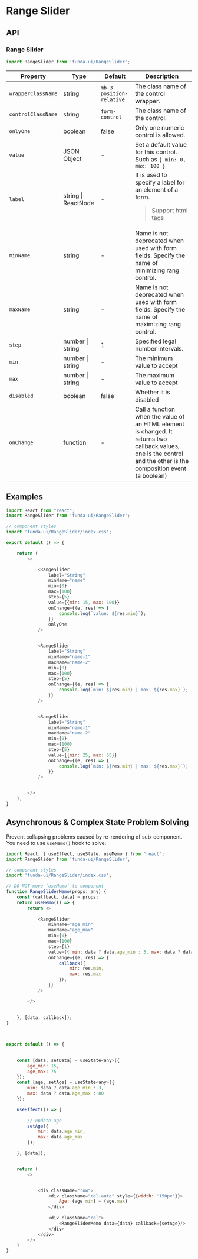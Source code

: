 # Range Slider


## API

### Range Slider
```js
import RangeSlider from 'funda-ui/RangeSlider';
```
| Property | Type | Default | Description |
| --- | --- | --- | --- |
| `wrapperClassName` | string | `mb-3 position-relative` | The class name of the control wrapper. |
| `controlClassName` | string | `form-control` | The class name of the control. |
| `onlyOne` | boolean | false | Only one numeric control is allowed. |
| `value` | JSON Object | - | Set a default value for this control. Such as `{ min: 0, max: 100 }` |
| `label` | string \| ReactNode | - | It is used to specify a label for an element of a form.<blockquote>Support html tags</blockquote> |
| `minName` | string | - | Name is not deprecated when used with form fields. Specify the name of minimizing rang control. |
| `maxName` | string | - | Name is not deprecated when used with form fields. Specify the name of maximizing rang control. |
| `step` | number \| string | 1 | Specified legal number intervals. |
| `min` | number \| string | - | The minimum value to accept |
| `max` | number \| string | - | The maximum value to accept |
| `disabled` | boolean | false | Whether it is disabled |
| `onChange` | function  | - | Call a function when the value of an HTML element is changed. It returns two callback values, one is the control and the other is the composition event (a boolean) |


## Examples

```js
import React from "react";
import RangeSlider from 'funda-ui/RangeSlider';

// component styles
import 'funda-ui/RangeSlider/index.css';

export default () => {

    return (
        <>

            <RangeSlider
                label="String"
                minName="name"
                min={0}
                max={100}
                step={5}
                value={{min: 15, max: 100}} 
                onChange={(e, res) => {
                    console.log(`value: ${res.min}`);
                }}
                onlyOne
            />


            <RangeSlider 
                label="String"
                minName="name-1"
                maxName="name-2"
                min={0} 
                max={100} 
                step={5} 
                onChange={(e, res) => {
                    console.log(`min: ${res.min} | max: ${res.max}`);
                }} 
            />


            <RangeSlider 
                label="String"
                minName="name-1"
                maxName="name-2"
                min={0} 
                max={100} 
                step={5} 
                value={{min: 25, max: 55}} 
                onChange={(e, res) => {
                    console.log(`min: ${res.min} | max: ${res.max}`);
                }} 
            />


        </>
    );
}
```





## Asynchronous & Complex State Problem Solving

Prevent collapsing problems caused by re-rendering of sub-component. You need to use `useMemo()` hook to solve.


```js
import React, { useEffect, useState, useMemo } from "react";
import RangeSlider from 'funda-ui/RangeSlider';

// component styles
import 'funda-ui/RangeSlider/index.css';

// DO NOT move `useMemo` to component
function RangeSliderMemo(props: any) {
    const {callback, data} = props;
    return useMemo(() => {
        return <>
       
            <RangeSlider
                minName="age_min"
                maxName="age_max"
                min={0}
                max={100}
                step={1}
                value={{ min: data ? data.age_min : 3, max: data ? data.age_max : 80 }}
                onChange={(e, res) => {
                    callback({
                        min: res.min,
                        max: res.max
                    });
                }}
            />

        </>
        
        
    }, [data, callback]);
}



export default () => {

    
    const [data, setData] = useState<any>({
        age_min: 15,
        age_max: 75
    });
    const [age, setAge] = useState<any>({
        min: data ? data.age_min : 3,
        max: data ? data.age_max : 80
    });

    useEffect(() => {
        
        // update age
        setAge({
            min: data.age_min,
            max: data.age_max
        });

    }, [data]);


    return (
        <>


            <div className="row">
                <div className="col-auto" style={{width: '150px'}}>
                    Age: {age.min} ~ {age.max}
                </div>
           
                <div className="col">
                    <RangeSliderMemo data={data} callback={setAge}/>
                </div>
            </div>
        </>
    )
}
```


